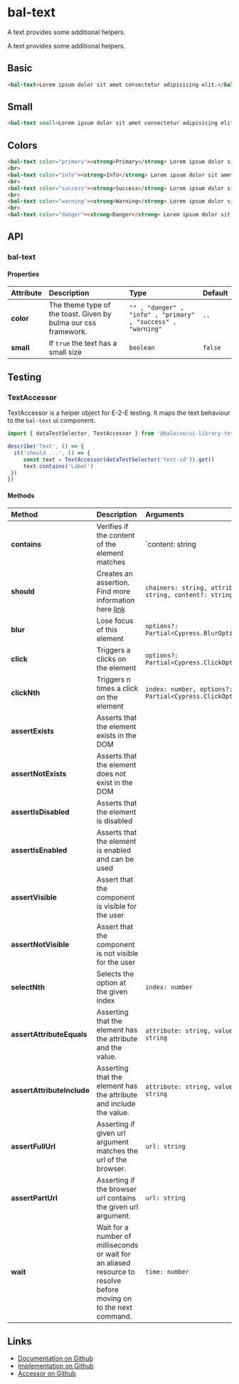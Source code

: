 # bal-text

A text provides some additional helpers.

<!-- START: human documentation top -->

A text provides some additional helpers.

<!-- END: human documentation top -->

## Basic

<ClientOnly>  <docs-demo-bal-text-97></docs-demo-bal-text-97></ClientOnly>

```html
<bal-text>Lorem ipsum dolor sit amet consectetur adipisicing elit.</bal-text>
```

## Small

<ClientOnly>  <docs-demo-bal-text-98></docs-demo-bal-text-98></ClientOnly>

```html
<bal-text small>Lorem ipsum dolor sit amet consectetur adipisicing elit.</bal-text>
```

## Colors

<ClientOnly>  <docs-demo-bal-text-99></docs-demo-bal-text-99></ClientOnly>

```html
<bal-text color="primary"><strong>Primary</strong> Lorem ipsum dolor sit amet consectetur adipisicing elit.</bal-text>
<br>
<bal-text color="info"><strong>Info</strong> Lorem ipsum dolor sit amet consectetur adipisicing elit.</bal-text>
<br>
<bal-text color="success"><strong>Success</strong> Lorem ipsum dolor sit amet consectetur adipisicing elit.</bal-text>
<br>
<bal-text color="warning"><strong>Warning</strong> Lorem ipsum dolor sit amet consectetur adipisicing elit.</bal-text>
<br>
<bal-text color="danger"><strong>Danger</strong> Lorem ipsum dolor sit amet consectetur adipisicing elit.</bal-text>
```


## API

### bal-text

#### Properties

| Attribute | Description                                                    | Type                                                         | Default |
| :-------- | :------------------------------------------------------------- | :----------------------------------------------------------- | :------ |
| **color** | The theme type of the toast. Given by bulma our css framework. | `"" , "danger" , "info" , "primary" , "success" , "warning"` | `''`    |
| **small** | If `true` the text has a small size                            | `boolean`                                                    | `false` |

## Testing

### TextAccessor

TextAccessor is a helper object for E-2-E testing.
It maps the text behaviour to the `bal-text` ui component.

```typescript
import { dataTestSelector, TextAccessor } from '@baloise/ui-library-testing'

describe('Text', () => {
  it('should ...', () => {
     const text = TextAccessor(dataTestSelector('text-id')).get()
     text.contains('Label')
 })
})
```

#### Methods

| Method                     | Description                                                                                                        | Arguments                                                |
| :------------------------- | :----------------------------------------------------------------------------------------------------------------- | :------------------------------------------------------- |
| **contains**               | Verifies if the content of the element matches                                                                     | `content: string | number | RegExp`                      |
| **should**                 | Creates an assertion. Find more information here [link](https://docs.cypress.io/api/commands/should.html#Syntax)   | `chainers: string, attribute?: string, content?: string` |
| **blur**                   | Lose focus of this element                                                                                         | `options?: Partial<Cypress.BlurOptions>`                 |
| **click**                  | Triggers a clicks on the element                                                                                   | `options?: Partial<Cypress.ClickOptions>`                |
| **clickNth**               | Triggers n times a click on the element                                                                            | `index: number, options?: Partial<Cypress.ClickOptions>` |
| **assertExists**           | Asserts that the element exists in the DOM                                                                         |                                                          |
| **assertNotExists**        | Asserts that the element does not exist in the DOM                                                                 |                                                          |
| **assertIsDisabled**       | Asserts that the element is disabled                                                                               |                                                          |
| **assertIsEnabled**        | Asserts that the element is enabled and can be used                                                                |                                                          |
| **assertVisible**          | Assert that the component is visible for the user                                                                  |                                                          |
| **assertNotVisible**       | Assert that the component is not visible for the user                                                              |                                                          |
| **selectNth**              | Selects the option at the given index                                                                              | `index: number`                                          |
| **assertAttributeEquals**  | Asserting that the element has the attribute and the value.                                                        | `attribute: string, value: string`                       |
| **assertAttributeInclude** | Asserting that the element has the attribute and include the value.                                                | `attribute: string, value: string`                       |
| **assertFullUrl**          | Asserting if given url argument matches the url of the browser.                                                    | `url: string`                                            |
| **assertPartUrl**          | Asserting if the browser url contains the given url argument.                                                      | `url: string`                                            |
| **wait**                   | Wait for a number of milliseconds or wait for an aliased resource to resolve before moving on to the next command. | `time: number`                                           |

<!-- START: human documentation bottom -->

<!-- END: human documentation bottom -->


## Links

* [Documentation on Github](https://github.com/baloise/ui-library/blob/master/docs/src/components/components/bal-text.md)
* [Implementation on Github](https://github.com/baloise/ui-library/blob/master/packages/library/src/components/bal-text)
* [Accessor on Github](https://github.com/baloise/ui-library/blob/master/packages/testing/src/accessors/text.accessor.ts)
